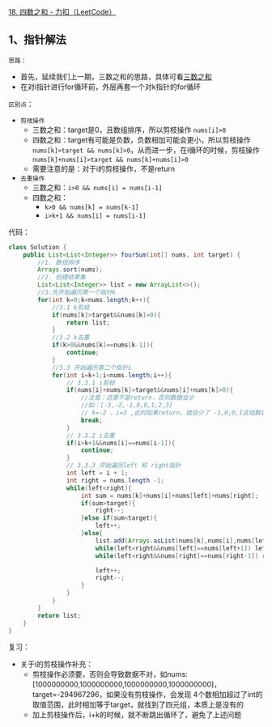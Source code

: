 
[18. 四数之和 - 力扣（LeetCode）](https://leetcode.cn/problems/4sum/description/)
## 1、指针解法

`思路：`
- 首先，延续我们上一期，三数之和的思路，具体可看[三数之和](7_15.三数之和.md#2.%20双指针法)
- 在对i指针进行for循环前，外层再套一个对k指针的for循环

`区别点`：
- `剪枝操作`
	- 三数之和：target是0，且数组排序，所以剪枝操作 `nums[i]>0`
	- 四数之和：target有可能是负数，负数相加可能会更小，所以剪枝操作 `nums[k]>target && nums[k]>0`，从而进一步，在i循环的时候，剪枝操作 `nums[k]+nums[i]>target && nums[k]+nums[i]>0`
	- 需要注意的是：对于i的剪枝操作，不是return
- `去重操作`
	- 三数之和：`i>0 && nums[i] = nums[i-1]`
	- 四数之和：
		-  `k>0 && nums[k] = nums[k-1]`
		-  `i>k+1 && nums[i] = nums[i-1]`

代码：
```java
class Solution {
    public List<List<Integer>> fourSum(int[] nums, int target) {
        //1. 数组排序
        Arrays.sort(nums);
        //2. 创建结果集
        List<List<Integer>> list = new ArrayList<>();
        //3.先开始遍历第一个指针k
        for(int k=0;k<nums.length;k++){
            //3.1 k剪枝
            if(nums[k]>target&&nums[k]>0){
                return list;
            }
            //3.2 k去重
            if(k>0&&nums[k]==nums[k-1]){
                continue;
            }
            //3.3 开始遍历第二个指针i
            for(int i=k+1;i<nums.length;i++){
                // 3.3.1 i剪枝
                if(nums[i]+nums[k]>target&&nums[i]+nums[k]>0){
                    //注意：这里不是return，否则数据会少
                    //如：[-3,-2,-1,0,0,1,2,3]
                    // k=-2 ，i=3 ,此时如果return，就会少了 -1,0,0,1这组数据
                    break;
                }
                // 3.3.2 i去重
                if(i>k+1&&nums[i]==nums[i-1]){
                    continue;
                }
                // 3.3.3 开始遍历left 和 right指针
                int left = i + 1;
                int right = nums.length -1;
                while(left<right){
                    int sum = nums[k]+nums[i]+nums[left]+nums[right];
                    if(sum>target){
                        right--;
                    }else if(sum<target){
                        left++;
                    }else{
                        list.add(Arrays.asList(nums[k],nums[i],nums[left],nums[right]));
                        while(left<right&&nums[left]==nums[left+1]) left++;
                        while(left<right&&nums[right]==nums[right-1]) right--;

                        left++;
                        right--;
                    }
                }
            }
        }
        return list;
    }
}
```

复习：
- 关于i的剪枝操作补充：
	- 剪枝操作必须要，否则会导致数据不对，如nums:[1000000000,1000000000,1000000000,1000000000]，target=-294967296，如果没有剪枝操作，会发现 4个数相加超过了int的取值范围，此时相加等于target，就找到了四元组，本质上是没有的
	- 加上剪枝操作后，i+k的时候，就不断跳出循环了，避免了上述问题
